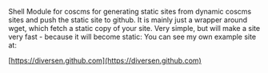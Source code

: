 Shell Module for coscms for generating static sites from dynamic coscms sites
and push the static site to github. It is mainly just a wrapper around wget,
which fetch a static copy of your site. Very simple, but will make a site
very fast - because it will become static: You can see my own example site at:

[https://diversen.github.com](https://diversen.github.com)
